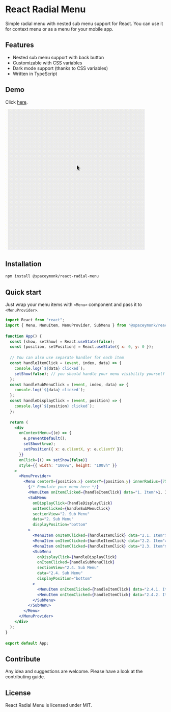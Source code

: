 # React Radial Menu

Simple radial menu with nested sub menu support for React. You can use it for context
menu or as a menu for your mobile app.

## Features

- Nested sub menu support with back button
- Customizable with CSS variables
- Dark mode support (thanks to CSS variables)
- Written in TypeScript

## Demo

Click [here](https://spaceymonk.github.io/react-radial-menu/).

[![Demo](./demo.gif)](https://spaceymonk.github.io/react-radial-menu/)

## Installation

```bash
npm install @spaceymonk/react-radial-menu
```

## Quick start

Just wrap your menu items with `<Menu>` component and pass it to `<MenuProvider>`.

```jsx
import React from "react";
import { Menu, MenuItem, MenuProvider, SubMenu } from "@spaceymonk/react-radial-menu";

function App() {
  const [show, setShow] = React.useState(false);
  const [position, setPosition] = React.useState({ x: 0, y: 0 });

  // You can also use separate handler for each item
  const handleItemClick = (event, index, data) => {
    console.log(`${data} clicked`);
    setShow(false); // you should handle your menu visibility yourself
  };
  const handleSubMenuClick = (event, index, data) => {
    console.log(`${data} clicked`);
  };
  const handleDisplayClick = (event, position) => {
    console.log(`${position} clicked`);
  };

  return (
    <div
      onContextMenu={(e) => {
        e.preventDefault();
        setShow(true);
        setPosition({ x: e.clientX, y: e.clientY });
      }}
      onClick={() => setShow(false)}
      style={{ width: "100vw", height: "100vh" }}
    >
      <MenuProvider>
        <Menu centerX={position.x} centerY={position.y} innerRadius={75} outerRadius={150} show={show}>
          {/* Populate your menu here */}
          <MenuItem onItemClicked={handleItemClick} data="1. Item">1. Item</MenuItem>
          <SubMenu
            onDisplayClick={handleDisplayClick}
            onItemClicked={handleSubMenuClick}
            sectionView="2. Sub Menu"
            data="2. Sub Menu"
            displayPosition="bottom"
          >
            <MenuItem onItemClicked={handleItemClick} data="2.1. Item">2.1. Item</MenuItem>
            <MenuItem onItemClicked={handleItemClick} data="2.2. Item">2.2. Item</MenuItem>
            <MenuItem onItemClicked={handleItemClick} data="2.3. Item">2.3. Item</MenuItem>
            <SubMenu
              onDisplayClick={handleDisplayClick}
              onItemClicked={handleSubMenuClick}
              sectionView="2.4. Sub Menu"
              data="2.4. Sub Menu"
              displayPosition="bottom"
            >
              <MenuItem onItemClicked={handleItemClick} data="2.4.1. Item">2.4.1. Item</MenuItem>
              <MenuItem onItemClicked={handleItemClick} data="2.4.2. Item">2.4.2. Item</MenuItem>
            </SubMenu>
          </SubMenu>
        </Menu>
      </MenuProvider>
    </div>
  );
}

export default App;
```

## Contribute

Any idea and suggestions are welcome. Please have a look at the contributing guide.

## License

React Radial Menu is licensed under MIT.
